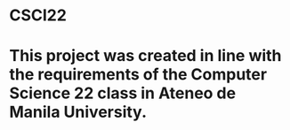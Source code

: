 # CSCI22
# This project was created in line with the requirements of the Computer Science 22 class in Ateneo de Manila University.
